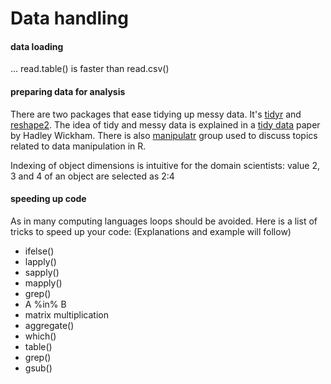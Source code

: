# Data handling

#### data loading

... read.table() is faster than read.csv()

 
#### preparing data for analysis
There are two packages that ease tidying up messy data. It's [tidyr](https://github.com/hadley/tidyr) and [reshape2](https://github.com/hadley/reshape). The idea of tidy and messy data is explained in a [tidy data](http://vita.had.co.nz/papers/tidy-data.html) paper by Hadley Wickham. There is also [manipulatr](https://groups.google.com/forum/#!forum/manipulatr) group used to discuss topics related to data manipulation in R.

Indexing of object dimensions is intuitive for the domain scientists:  value 2, 3 and 4 of an object are selected as 2:4


#### speeding up code
As in many computing languages loops should be avoided. Here is a list of tricks to speed up your code: (Explanations and example will follow)

* ifelse()
* lapply()
* sapply()
* mapply()
* grep()
* A %in% B
* matrix multiplication
* aggregate()
* which()
* table()
* grep()
* gsub()







